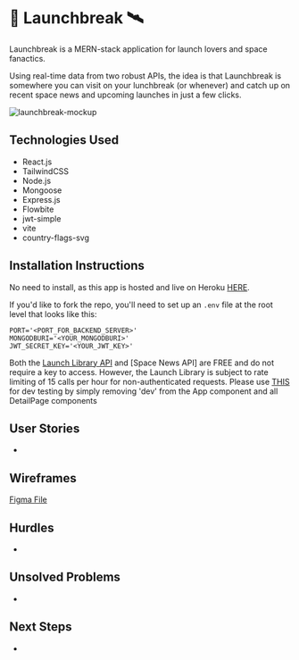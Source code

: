 # &#128640; Launchbreak  &#128752;
Launchbreak is a MERN-stack application for launch lovers and space fanactics. 

Using real-time data from two robust APIs, the idea is that Launchbreak is somewhere you can visit on your lunchbreak (or whenever) and catch up on recent space news and upcoming launches in just a few clicks.

![launchbreak-mockup](https://user-images.githubusercontent.com/98293872/235309568-a75dbab7-8c03-4b1c-b04b-e5f2635823e8.png)


## Technologies Used
- React.js
- TailwindCSS
- Node.js
- Mongoose
- Express.js
- Flowbite
- jwt-simple
- vite
- country-flags-svg


## Installation Instructions
No need to install, as this app is hosted and live on Heroku [HERE](https://launchbreak.herokuapp.com/).

If you'd like to fork the repo, you'll need to set up an `.env` file at the root level that looks like this:

```
PORT='<PORT_FOR_BACKEND_SERVER>'
MONGODBURI='<YOUR_MONGODBURI>'
JWT_SECRET_KEY='<YOUR_JWT_KEY>'
```

Both the [Launch Library API](https://ll.thespacedevs.com/docs/) and [Space News API] are FREE and do not require a key to access. However, the Launch Library is subject to rate limiting of 15 calls per hour for non-authenticated requests. Please use [THIS](https://lldev.thespacedevs.com/docs/) for dev testing by simply removing 'dev' from the App component and all DetailPage components 

## User Stories
-


## Wireframes
[Figma File](https://www.figma.com/file/c5LCXxIIhAaIRdMJU0wonK/Launch-Break-Wireframes?node-id=0%3A1&t=jL5RdWMsaq4mtmci-1)

## Hurdles
-

## Unsolved Problems
-

## Next Steps
- 